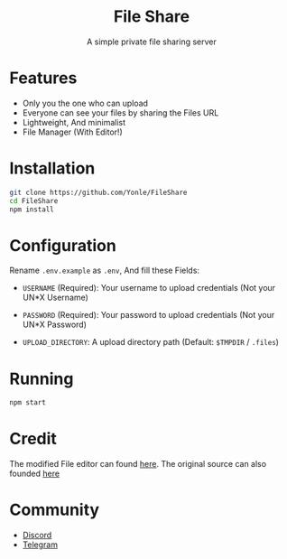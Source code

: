 <div align="center">
	<h1>File Share</h1>
	<p>A simple private file sharing server</p>
</div>

# Features 
- Only you the one who can upload
- Everyone can see your files by sharing the Files URL
- Lightweight, And minimalist
- File Manager (With Editor!)

# Installation
```bash
git clone https://github.com/Yonle/FileShare
cd FileShare
npm install
```

# Configuration
Rename `.env.example` as `.env`, And fill these Fields:

- `USERNAME` (Required): Your username to upload credentials (Not your UN*X Username)
- `PASSWORD` (Required): Your password to upload credentials (Not your UN*X Password)

- `UPLOAD_DIRECTORY`: A upload directory path (Default: `$TMPDIR` / `.files`)

# Running
```bash
npm start
```

# Credit
The modified File editor can found [here](https://github.com/Yonle/Nodejs-Filemanager). The original source can also founded [here](https://github.com/Hoodgail/Nodejs-Filemanager)

# Community
- [Discord](https://dsc.gg/yonle)
- [Telegram](https://t.me/yonlecoder)
